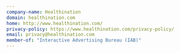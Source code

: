 ```yaml
---
company-name: Healthination
domain: healthination.com
home: http://www.healthination.com/
privacy-policy: https://www.healthination.com/privacy-policy/
email: privacy@healthination.com
member-of: "Interactive Advertising Bureau (IAB)"
---
```




